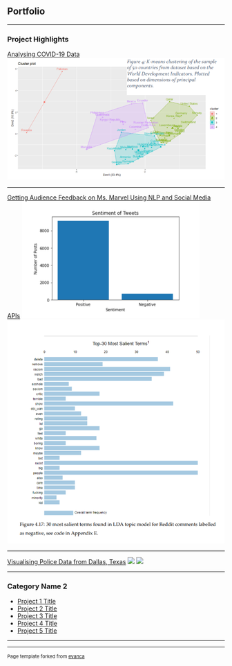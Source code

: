 ## Portfolio

---

### Project Highlights

[Analysing COVID-19 Data](/pdf/sample_presentation.pdf)
<img src="images/covid-cluster.png?raw=true"/>

---
[Getting Audience Feedback on Ms. Marvel Using NLP and Social Media APIs](/sample_page)
<img src="sentiment.png?raw=true"/>
<img src="salient_negative.png?raw=true"/>

---
[Visualising Police Data from Dallas, Texas](http://example.com/)
<img src="images/dallas_loc.jpg?raw=true"/>
<img src="images/dallas_arrestees.jpg?raw=true"/>

---

### Category Name 2

- [Project 1 Title](http://example.com/)
- [Project 2 Title](http://example.com/)
- [Project 3 Title](http://example.com/)
- [Project 4 Title](http://example.com/)
- [Project 5 Title](http://example.com/)

---




---
<p style="font-size:11px">Page template forked from <a href="https://github.com/evanca/quick-portfolio">evanca</a></p>
<!-- Remove above link if you don't want to attibute -->
